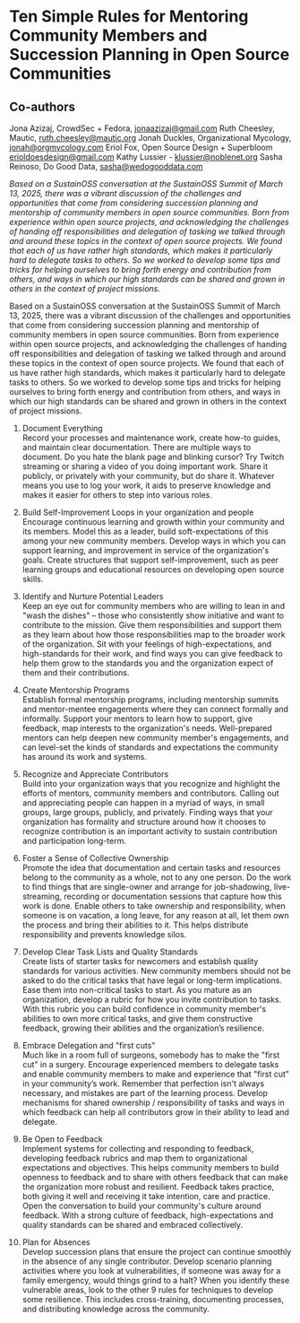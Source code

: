 # Ten Simple Rules for Mentoring Community Members and Succession Planning in Open Source Communities 

## Co-authors
Jona Azizaj, CrowdSec + Fedora, jonaazizaj@gmail.com 
Ruth Cheesley, Mautic, ruth.cheesley@mautic.org
Jonah Duckles, Organizational Mycology, jonah@orgmycology.com
Eriol Fox, Open Source Design + Superbloom erioldoesdesign@gmail.com 
Kathy Lussier - klussier@noblenet.org
Sasha Reinoso, Do Good Data, sasha@wedogooddata.com

_Based on a SustainOSS conversation at the SustainOSS Summit of March 13, 2025, there was a vibrant discussion of the challenges and opportunities that come from considering succession planning and mentorship of community members in open source communities. Born from experience within open source projects, and acknowledging the challenges of handing off responsibilities and delegation of tasking we talked through and around these topics in the context of open source projects. We found that each of us have rather high standards, which makes it particularly hard to delegate tasks to others. So we worked to develop some tips and tricks for helping ourselves to bring forth energy and contribution from others, and ways in which our high standards can be shared and grown in others in the context of project missions._

Based on a SustainOSS conversation at the SustainOSS Summit of March 13, 2025, there was a vibrant discussion of the challenges and opportunities that come from considering succession planning and mentorship of community members in open source communities. Born from experience within open source projects, and acknowledging the challenges of handing off responsibilities and delegation of tasking we talked through and around these topics in the context of open source projects. We found that each of us have rather high standards, which makes it particularly hard to delegate tasks to others. So we worked to develop some tips and tricks for helping ourselves to bring forth energy and contribution from others, and ways in which our high standards can be shared and grown in others in the context of project missions.

1. Document Everything  
Record your processes and maintenance work, create how-to guides, and maintain clear documentation. There are multiple ways to document. Do you hate the blank page and blinking cursor? Try Twitch streaming or sharing a video of you doing important work. Share it publicly, or privately with your community, but do share it. Whatever means you use to log your work, it aids to preserve knowledge and makes it easier for others to step into various roles.

2. Build Self-Improvement Loops in your organization and people
Encourage continuous learning and growth within your community and its members. Model this as a leader, build soft-expectations of this among your new community members. Develop ways in which you can support learning, and improvement in service of the organization's goals. Create structures that support self-improvement, such as peer learning groups and educational resources on developing open source skills.

3. Identify and Nurture Potential Leaders  
Keep an eye out for community members who are willing to lean in and "wash the dishes" – those who consistently show initiative and want to contribute to the mission. Give them responsibilities and support them as they learn about how those responsibilities map to the broader work of the organization. Sit with your feelings of high-expectations, and high-standards for their work, and find ways you can give feedback to help them grow to the standards you and the organization expect of them and their contributions.  

4. Create Mentorship Programs  
Establish formal mentorship programs, including mentorship summits and mentor-mentee engagements where they can connect formally and informally. Support your mentors to learn how to support, give feedback, map interests to the organization's needs. Well-prepared mentors can help deepen new community member's engagements, and can level-set the kinds of standards and expectations the community has around its work and systems.

5. Recognize and Appreciate Contributors  
Build into your organization ways that you recognize and highlight the efforts of mentors, community members and contributors. Calling out and appreciating people can happen in a myriad of ways, in small groups, large groups, publicly, and privately. Finding ways that your organization has formality and structure around how it chooses to recognize contribution is an important activity to sustain contribution and participation long-term.

6. Foster a Sense of Collective Ownership  
Promote the idea that documentation and certain tasks and resources belong to the community as a whole, not to any one person. Do the work to find things that are single-owner and arrange for job-shadowing, live-streaming, recording or documentation sessions that capture how this work is done. Enable others to take ownership and responsibility, when someone is on vacation, a long leave, for any reason at all, let them own the process and bring their abilities to it. This helps distribute responsibility and prevents knowledge silos.

7. Develop Clear Task Lists and Quality Standards  
Create lists of starter tasks for newcomers and establish quality standards for various activities. New community members should not be asked to do the critical tasks that have legal or long-term implications. Ease them into non-critical tasks to start. As you mature as an organization, develop a rubric for how you invite contribution to tasks. With this rubric you can build confidence in community member's abilities to own more critical tasks, and give them constructive feedback, growing their abilities and the organization’s resilience.

8. Embrace Delegation and "first cuts"  
Much like in a room full of surgeons, somebody has to make the "first cut" in a surgery.  Encourage experienced members to delegate tasks and enable community members to make and experience that "first cut" in your community’s work. Remember that perfection isn't always necessary, and mistakes are part of the learning process. Develop mechanisms for shared ownership / responsibility of tasks and ways in which feedback can help all contributors grow in their ability to lead and delegate.

9. Be Open to Feedback  
Implement systems for collecting and responding to feedback, developing feedback rubrics and map them to organizational expectations and objectives. This helps community members to build openness to feedback and to share with others feedback that can make the organization more robust and resilient. Feedback takes practice, both giving it well and receiving it take intention, care and practice. Open the conversation to build your community's culture around feedback. With a strong culture of feedback, high-expectations and quality standards can be shared and embraced collectively. 

10. Plan for Absences  
Develop succession plans that ensure the project can continue smoothly in the absence of any single contributor. Develop scenario planning activities where you look at vulnerabilities, if someone was away for a family emergency, would things grind to a halt? When you identify these vulnerable areas, look to the other 9 rules for techniques to develop some resilience. This includes cross-training, documenting processes, and distributing knowledge across the community.

